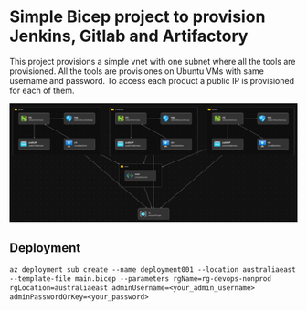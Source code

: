 # Simple Bicep project to provision Jenkins, Gitlab and Artifactory

This project provisions a simple vnet with one subnet where all the tools are provisioned.
All the tools are provisiones on Ubuntu VMs with same username and password. To access each product a public IP is provisioned for each of them.

![Devops Platform](devops.png)

## Deployment 

```
az deployment sub create --name deployment001 --location australiaeast --template-file main.bicep --parameters rgName=rg-devops-nonprod rgLocation=australiaeast adminUsername=<your_admin_username> adminPasswordOrKey=<your_password>
```